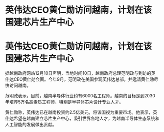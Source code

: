 # 英伟达CEO黄仁勋访问越南，计划在该国建芯片生产中心

# 英伟达CEO黄仁勋访问越南，计划在该国建芯片生产中心

据越南政府网站12月10日声明，当地时间10日，越南政府总理范明政与到访的英伟达CEO黄仁勋会面。今年9月，范明政在美国参观英伟达总部，并邀请黄仁勋尽快访问越南。

范明政表示，目前，越南半导体行业约有6000名工程师。越南的目标是到2030年培养5万名高素质工程师，特别是半导体芯片设计专业人才。

黄仁勋称，英伟达已在越南投资约2.5亿美元，将该国视为重要市场。他表示，英伟达希望在越南建立芯片生产中心，吸引世界各地人才，为越南半导体生态系统和人工智能的发展做出贡献。

